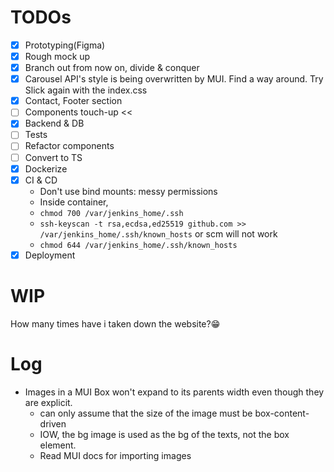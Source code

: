# TODOs
- [x] Prototyping(Figma)
- [x] Rough mock up
- [x] Branch out from now on, divide & conquer
- [x] Carousel API's style is being overwritten by MUI. Find a way around. Try Slick again with the index.css
- [x] Contact, Footer section
- [ ] Components touch-up <<
- [x] Backend & DB
- [ ] Tests
- [ ] Refactor components
- [ ] Convert to TS
- [x] Dockerize
- [x] CI & CD
    - Don't use bind mounts: messy permissions
    - Inside container,
    - `chmod 700 /var/jenkins_home/.ssh`
    - `ssh-keyscan -t rsa,ecdsa,ed25519 github.com >> /var/jenkins_home/.ssh/known_hosts` or scm will not work 
    - `chmod 644 /var/jenkins_home/.ssh/known_hosts`
- [x] Deployment

# WIP
How many times have i taken down the website?😁

# Log
- Images in a MUI Box won't expand to its parents width even though they are explicit.
    - can only assume that the size of the image must be box-content-driven
    - IOW, the bg image is used as the bg of the texts, not the box element.
    - Read MUI docs for importing images